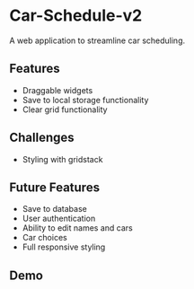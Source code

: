 # Car-Schedule-v2

A web application to streamline car scheduling. 

## Features 
- Draggable widgets
- Save to local storage functionality
- Clear grid functionality

## Challenges
- Styling with gridstack

## Future Features 
- Save to database
- User authentication
- Ability to edit names and cars
- Car choices 
- Full responsive styling

## Demo
